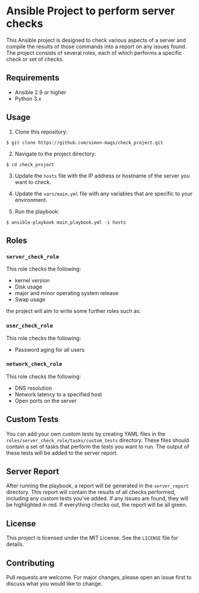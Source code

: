 
# Ansible Project to perform server checks

This Ansible project is designed to check various aspects of a server and compile the results of those commands into a report on any issues found. The project consists of several roles, each of which performs a specific check or set of checks.

## Requirements

- Ansible 2.9 or higher
- Python 3.x

## Usage

1. Clone this repository:

```
$ git clone https://github.com/simon-mags/check_project.git
```

2. Navigate to the project directory:

```
$ cd check_project
```

3. Update the `hosts` file with the IP address or hostname of the server you want to check.

4. Update the `vars/main.yml` file with any variables that are specific to your environment.

5. Run the playbook:

```
$ ansible-playbook main_playbook.yml -i hosts
```

## Roles

### `server_check_role`

This role checks the following:

- kernel version
- Disk usage
- major and minor operating system release
- Swap usage


the project will aim to write some further roles such as:

### `user_check_role`

This role checks the following:

- Password aging for all users

### `network_check_role`

This role checks the following:

- DNS resolution
- Network latency to a specified host
- Open ports on the server

## Custom Tests

You can add your own custom tests by creating YAML files in the `roles/server_check_role/tasks/custom_tests` directory. These files should contain a set of tasks that perform the tests you want to run. The output of these tests will be added to the server report.

## Server Report

After running the playbook, a report will be generated in the `server_report` directory. This report will contain the results of all checks performed, including any custom tests you've added. If any issues are found, they will be highlighted in red. If everything checks out, the report will be all green.

## License

This project is licensed under the MIT License. See the `LICENSE` file for details.

## Contributing

Pull requests are welcome. For major changes, please open an issue first to discuss what you would like to change.
